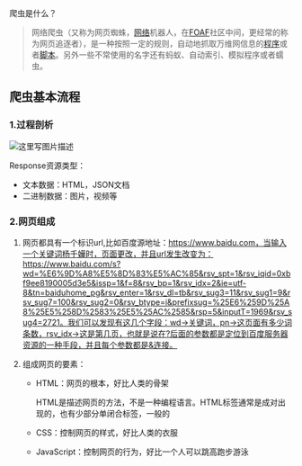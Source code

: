 爬虫是什么？

> 网络爬虫（又称为网页蜘蛛，[网络](https://baike.baidu.com/item/网络/143243)机器人，在[FOAF](https://baike.baidu.com/item/FOAF)社区中间，更经常的称为网页追逐者），是一种按照一定的规则，自动地抓取万维网信息的[程序](https://baike.baidu.com/item/程序/13831935)或者[脚本](https://baike.baidu.com/item/脚本/1697005)。另外一些不常使用的名字还有蚂蚁、自动索引、模拟程序或者蠕虫。

##  爬虫基本流程

  ### 1.过程剖析

  ![这里写图片描述](D:\markdown\python\教学\pictures\20171121210239901)

Response资源类型：

- 文本数据：HTML，JSON文档
- 二进制数据：图片，视频等

### 2.网页组成

1. 网页都具有一个标识url,比如百度源地址：https://www.baidu.com，当输入一个关键词杨千嬅时，页面更改，并且url发生改变为：https://www.baidu.com/s?wd=%E6%9D%A8%E5%8D%83%E5%AC%85&rsv_spt=1&rsv_iqid=0xbf9ee8190005d3e5&issp=1&f=8&rsv_bp=1&rsv_idx=2&ie=utf-8&tn=baiduhome_pg&rsv_enter=1&rsv_dl=tb&rsv_sug3=11&rsv_sug1=9&rsv_sug7=100&rsv_sug2=0&rsv_btype=i&prefixsug=%25E6%259D%25A8%25E5%258D%2583%25E5%25AC%2585&rsp=5&inputT=1969&rsv_sug4=2721。我们可以发现有这几个字段：wd->关键词，pn->这页面有多少词条数，rsv_idx->这是第几页，也就是说在?后面的参数都是定位到百度服务器资源的一种手段，并且每个参数都是&连接。

2. 组成网页的要素：

   - HTML：网页的根本，好比人类的骨架

     HTML是描述网页的方法，不是一种编程语言。HTML标签通常是成对出现的，也有少部分单闭合标签，一般的

   - CSS：控制网页的样式，好比人类的衣服

   - JavaScript：控制网页的行为，好比一个人可以跳高跑步游泳


